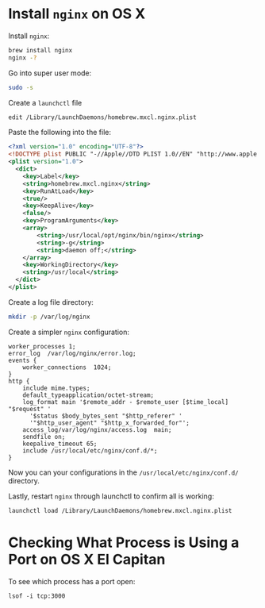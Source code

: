 # Install `nginx` on OS X

Install `nginx`:

```bash
brew install nginx
nginx -?
```

Go into super user mode:

```bash
sudo -s
```

Create a `launchctl` file

```bash
edit /Library/LaunchDaemons/homebrew.mxcl.nginx.plist 
```

Paste the following into the file:

```xml
<?xml version="1.0" encoding="UTF-8"?>
<!DOCTYPE plist PUBLIC "-//Apple//DTD PLIST 1.0//EN" "http://www.apple.com/DTDs/PropertyList-1.0.dtd">
<plist version="1.0">
  <dict>
    <key>Label</key>
    <string>homebrew.mxcl.nginx</string>
    <key>RunAtLoad</key>
    <true/>
    <key>KeepAlive</key>
    <false/>
    <key>ProgramArguments</key>
    <array>
        <string>/usr/local/opt/nginx/bin/nginx</string>
        <string>-g</string>
        <string>daemon off;</string>
    </array>
    <key>WorkingDirectory</key>
    <string>/usr/local</string>
  </dict>
</plist>
```

Create a log file directory:

```bash
mkdir -p /var/log/nginx
```

Create a simpler `nginx` configuration:

```
worker_processes 1;
error_log  /var/log/nginx/error.log;
events {
    worker_connections  1024;
}
http {
    include mime.types;
    default_typeapplication/octet-stream;
    log_format main '$remote_addr - $remote_user [$time_local] "$request" '
      '$status $body_bytes_sent "$http_referer" '
      '"$http_user_agent" "$http_x_forwarded_for"';
    access_log/var/log/nginx/access.log  main;
    sendfile on;
    keepalive_timeout 65;
    include /usr/local/etc/nginx/conf.d/*;
}
```

Now you can your configurations in the `/usr/local/etc/nginx/conf.d/` directory.

Lastly, restart `nginx` through launchctl to confirm all is working:

```bash
launchctl load /Library/LaunchDaemons/homebrew.mxcl.nginx.plist 
```

# Checking What Process is Using a Port on OS X El Capitan

To see which process has a port open:

```
lsof -i tcp:3000
```
